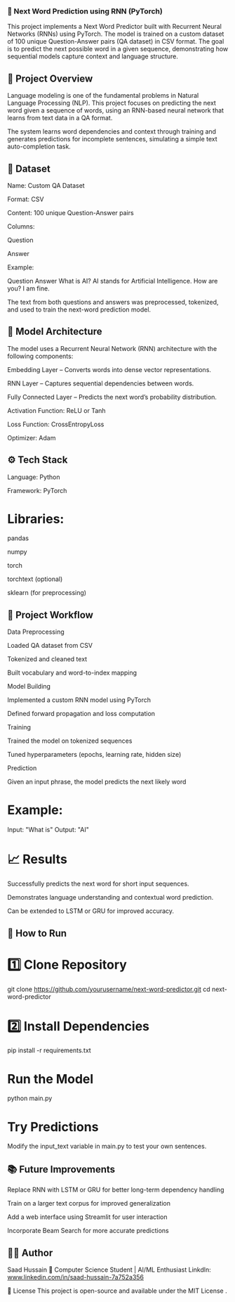 ### 🧠 Next Word Prediction using RNN (PyTorch)

This project implements a Next Word Predictor built with Recurrent Neural Networks (RNNs) using PyTorch. The model is trained on a custom dataset of 100 unique Question-Answer pairs (QA dataset) in CSV format. The goal is to predict the next possible word in a given sequence, demonstrating how sequential models capture context and language structure.

## 🚀 Project Overview

Language modeling is one of the fundamental problems in Natural Language Processing (NLP).
This project focuses on predicting the next word given a sequence of words, using an RNN-based neural network that learns from text data in a QA format.

The system learns word dependencies and context through training and generates predictions for incomplete sentences, simulating a simple text auto-completion task.

## 🧩 Dataset

Name: Custom QA Dataset

Format: CSV

Content: 100 unique Question-Answer pairs

Columns:

Question

Answer

Example:

Question	Answer
What is AI?	AI stands for Artificial Intelligence.
How are you?	I am fine.

The text from both questions and answers was preprocessed, tokenized, and used to train the next-word prediction model.

## 🧠 Model Architecture

The model uses a Recurrent Neural Network (RNN) architecture with the following components:

Embedding Layer – Converts words into dense vector representations.

RNN Layer – Captures sequential dependencies between words.

Fully Connected Layer – Predicts the next word’s probability distribution.

Activation Function: ReLU or Tanh

Loss Function: CrossEntropyLoss

Optimizer: Adam

## ⚙️ Tech Stack

Language: Python

Framework: PyTorch

# Libraries:

pandas

numpy

torch

torchtext (optional)

sklearn (for preprocessing)

## 🧾 Project Workflow

Data Preprocessing

Loaded QA dataset from CSV

Tokenized and cleaned text

Built vocabulary and word-to-index mapping

Model Building

Implemented a custom RNN model using PyTorch

Defined forward propagation and loss computation

Training

Trained the model on tokenized sequences

Tuned hyperparameters (epochs, learning rate, hidden size)

Prediction

Given an input phrase, the model predicts the next likely word

# Example:

Input: "What is"
Output: "AI"

# 📈 Results

Successfully predicts the next word for short input sequences.

Demonstrates language understanding and contextual word prediction.

Can be extended to LSTM or GRU for improved accuracy.

## 🧪 How to Run
# 1️⃣ Clone Repository
git clone https://github.com/yourusername/next-word-predictor.git
cd next-word-predictor

# 2️⃣ Install Dependencies
pip install -r requirements.txt

# Run the Model
python main.py

#  Try Predictions

Modify the input_text variable in main.py to test your own sentences.

## 📚 Future Improvements

Replace RNN with LSTM or GRU for better long-term dependency handling

Train on a larger text corpus for improved generalization

Add a web interface using Streamlit for user interaction

Incorporate Beam Search for more accurate predictions

## 🧑‍💻 Author

Saad Hussain
📘 Computer Science Student | AI/ML Enthusiast
Linkdln: www.linkedin.com/in/saad-hussain-7a752a356

🏁 License
This project is open-source and available under the MIT License
.
